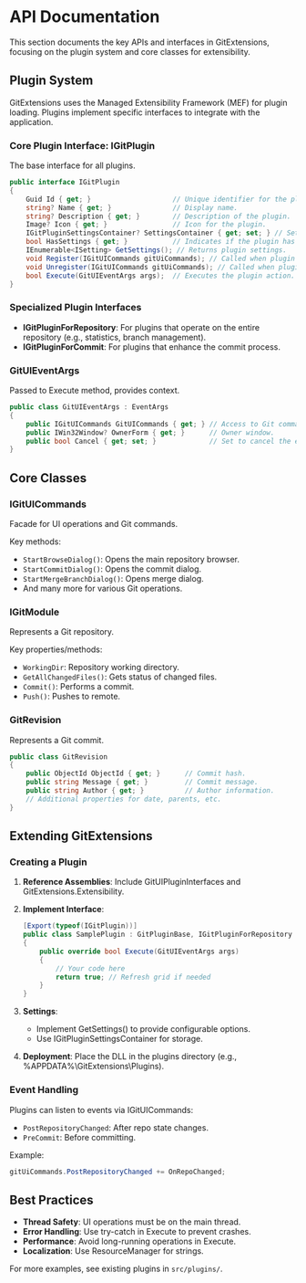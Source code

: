 # API Documentation

This section documents the key APIs and interfaces in GitExtensions, focusing on the plugin system and core classes for extensibility.

## Plugin System

GitExtensions uses the Managed Extensibility Framework (MEF) for plugin loading. Plugins implement specific interfaces to integrate with the application.

### Core Plugin Interface: IGitPlugin

The base interface for all plugins.

```csharp
public interface IGitPlugin
{
    Guid Id { get; }                    // Unique identifier for the plugin.
    string? Name { get; }               // Display name.
    string? Description { get; }        // Description of the plugin.
    Image? Icon { get; }                // Icon for the plugin.
    IGitPluginSettingsContainer? SettingsContainer { get; set; } // Settings management.
    bool HasSettings { get; }           // Indicates if the plugin has settings.
    IEnumerable<ISetting> GetSettings(); // Returns plugin settings.
    void Register(IGitUICommands gitUiCommands); // Called when plugin is loaded.
    void Unregister(IGitUICommands gitUiCommands); // Called when plugin is unloaded.
    bool Execute(GitUIEventArgs args);  // Executes the plugin action.
}
```

### Specialized Plugin Interfaces

- **IGitPluginForRepository**: For plugins that operate on the entire repository (e.g., statistics, branch management).
- **IGitPluginForCommit**: For plugins that enhance the commit process.

### GitUIEventArgs

Passed to Execute method, provides context.

```csharp
public class GitUIEventArgs : EventArgs
{
    public IGitUICommands GitUICommands { get; } // Access to Git commands.
    public IWin32Window? OwnerForm { get; }      // Owner window.
    public bool Cancel { get; set; }             // Set to cancel the event.
}
```

## Core Classes

### IGitUICommands

Facade for UI operations and Git commands.

Key methods:
- `StartBrowseDialog()`: Opens the main repository browser.
- `StartCommitDialog()`: Opens the commit dialog.
- `StartMergeBranchDialog()`: Opens merge dialog.
- And many more for various Git operations.

### IGitModule

Represents a Git repository.

Key properties/methods:
- `WorkingDir`: Repository working directory.
- `GetAllChangedFiles()`: Gets status of changed files.
- `Commit()`: Performs a commit.
- `Push()`: Pushes to remote.

### GitRevision

Represents a Git commit.

```csharp
public class GitRevision
{
    public ObjectId ObjectId { get; }      // Commit hash.
    public string Message { get; }         // Commit message.
    public string Author { get; }          // Author information.
    // Additional properties for date, parents, etc.
}
```

## Extending GitExtensions

### Creating a Plugin

1. **Reference Assemblies**: Include GitUIPluginInterfaces and GitExtensions.Extensibility.

2. **Implement Interface**:
   ```csharp
   [Export(typeof(IGitPlugin))]
   public class SamplePlugin : GitPluginBase, IGitPluginForRepository
   {
       public override bool Execute(GitUIEventArgs args)
       {
           // Your code here
           return true; // Refresh grid if needed
       }
   }
   ```

3. **Settings**:
   - Implement GetSettings() to provide configurable options.
   - Use IGitPluginSettingsContainer for storage.

4. **Deployment**: Place the DLL in the plugins directory (e.g., %APPDATA%\GitExtensions\Plugins).

### Event Handling

Plugins can listen to events via IGitUICommands:
- `PostRepositoryChanged`: After repo state changes.
- `PreCommit`: Before committing.

Example:
```csharp
gitUiCommands.PostRepositoryChanged += OnRepoChanged;
```

## Best Practices

- **Thread Safety**: UI operations must be on the main thread.
- **Error Handling**: Use try-catch in Execute to prevent crashes.
- **Performance**: Avoid long-running operations in Execute.
- **Localization**: Use ResourceManager for strings.

For more examples, see existing plugins in `src/plugins/`.